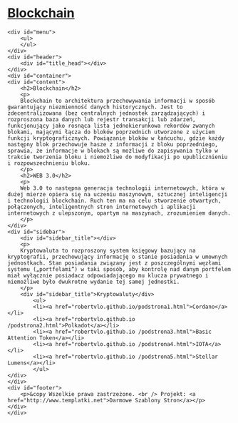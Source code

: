   
    
<head>
<meta http-equiv="Content-Type" content="text/html; charset=utf-8" />
<title>Szablon</title>

 <link rel="stylesheet" type="text/css" href="robertvlo.github.io /style.css" />
 
</head>

    
    
    
    
    
<body>

  <div id="wrapper">
    <div id="logo">
    <a href="#">
        <h1>Blockchain</h1>
    </a>
    </div>
      
    <div id="menu">
        <ul>
        </ul>
    </div>
    <div id="header">
        <div id="title_head"></div>
    </div>
    <div id="container">
    <div id="content">
        <h2>Blockchain</h2>
        <p>
        Blockchain to architektura przechowywania informacji w sposób gwarantujący niezmienność danych historycznych. Jest to zdecentralizowana (bez centralnych jednostek zarządzających) i rozproszona baza danych lub rejestr transakcji lub zdarzeń, funkcjonujący jako rosnąca lista jednokierunkowa rekordów zwanych blokami, mającymi łącza do bloków poprzednich utworzone z użyciem funkcji kryptograficznych. Powiązanie bloków w łańcuchu, gdzie każdy następny blok przechowuje hasze z informacji z bloku poprzedniego, sprawia, że informacje w blokach są możliwe do zapisywania tylko w trakcie tworzenia bloku i niemożliwe do modyfikacji po upublicznieniu i rozpowszechnieniu bloku.
        </p>
        <h2>WEB 3.0</h2>
        <p>
        Web 3.0 to następna generacja technologii internetowych, która w dużej mierze opiera się na uczeniu maszynowym, sztucznej inteligencji i technologii blockchain. Ruch ten ma na celu stworzenie otwartych, połączonych, inteligentnych stron internetowych i aplikacji internetowych z ulepszonym, opartym na maszynach, zrozumieniem danych.
        </p>
    </div>
    <div id="sidebar">
        <div id="sidebar_title"></div>
        <p>
        Kryptowaluta to rozproszony system księgowy bazujący na kryptografii, przechowujący informację o stanie posiadania w umownych jednostkach. Stan posiadania związany jest z poszczególnymi węzłami systemu („portfelami”) w taki sposób, aby kontrolę nad danym portfelem miał wyłącznie posiadacz odpowiadającego mu klucza prywatnego i niemożliwe było dwukrotne wydanie tej samej jednostki.
        </p>
        <div id="sidebar_title">Kryptowaluty</div>
            <ul>
            <li><a href="robertvlo.github.io/podstrona1.html">Cordano</a></li>
            <li><a href="robertvlo.github.io /podstrona2.html">Polkadot</a></li>
            <li><a href="robertvlo.github.io /podstrona3.html">Basic Attention Token</a></li>
            <li><a href="robertvlo.github.io /podstrona4.html">IOTA</a></li>
            <li><a href="robertvlo.github.io /podstrona5.html">Stellar Lumens</a></li>
            </ul>
    </div>
    </div>
    <div id="footer">
        <p>&copy Wszelkie prawa zastrzeżone. <br /> Projekt: <a href="http://www.templatki.net">Darmowe Szablony Stron</a></p>
    </div>
    </div>
</body>
</html>
